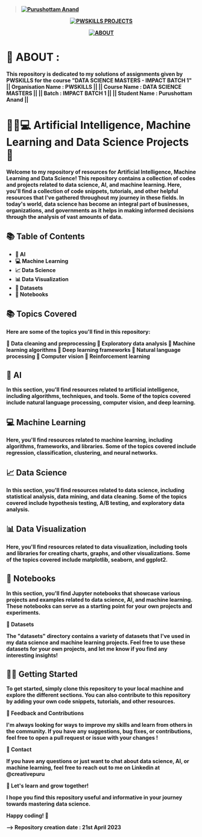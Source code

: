 <b>

> [![Purushottam Anand](https://github.com/creativepuru.png?size=100)](https://github.com/creativepuru "Purushottam Anand 🇮🇳 on GitHub ☕")

<div align="center"> 

[![PWSKILLS PROJECTS](https://readme-typing-svg.demolab.com?font=Calibri&size=28&duration=2000&pause=1000&multiline=true&width=700&height=100&lines=WELCOME+TO+MY+PWSKILLS+-+PROJECTS+REPOSITORY)](https://github.com/creativepuru/PWSKILLS-Projects)

[![ABOUT](https://readme-typing-svg.demolab.com?font=Calibri&size=28&duration=2000&pause=1000&multiline=false&width=800&height=50&lines=✨+This+repository+is+a+collection+of+codes+and+projects+related+to...;Data+Science,+Machine+Learning,+and+Artificial+Intelligence.;✨+I+am+constantly+adding+new+contents.;💭+So+make+sure+to+check+back+often+🕙)](https://github.com/creativepuru/PWSKILLS-Assignments)

</div>

# 🔰 ABOUT :
This repository is dedicated to my solutions of assignments given by PWSKILLS for the course "DATA SCIENCE MASTERS - IMPACT BATCH 1"
|| Organisation Name : PWSKILLS ||
|| Course Name : DATA SCIENCE MASTERS ||
|| Batch : IMPACT BATCH 1 ||
|| Student Name : Purushottam Anand ||


# 🤖🧠💻 Artificial Intelligence, Machine Learning and Data Science Projects 🚀

Welcome to my repository of resources for Artificial Intelligence, Machine Learning and Data Science! This repository contains a collection of codes and projects related to data science, AI, and machine learning. Here, you'll find a collection of code snippets, tutorials, and other helpful resources that I've gathered throughout my journey in these fields. In today's world, data science has become an integral part of businesses, organizations, and governments as it helps in making informed decisions through the analysis of vast amounts of data.

📚 Table of Contents
-------------------
- 🧠 AI
- 💻 Machine Learning
- 📈 Data Science
- 📊 Data Visualization
- 📁 Datasets
- 📝 Notebooks

📚 Topics Covered 
-------------------
Here are some of the topics you'll find in this repository:

🔹 Data cleaning and preprocessing
🔹 Exploratory data analysis
🔹 Machine learning algorithms
🔹 Deep learning frameworks
🔹 Natural language processing
🔹 Computer vision
🔹 Reinforcement learning

🧠 AI
-----
In this section, you'll find resources related to artificial intelligence, including algorithms, techniques, and tools. Some of the topics covered include natural language processing, computer vision, and deep learning.

💻 Machine Learning
-------------------
Here, you'll find resources related to machine learning, including algorithms, frameworks, and libraries. Some of the topics covered include regression, classification, clustering, and neural networks.

📈 Data Science
----------------
In this section, you'll find resources related to data science, including statistical analysis, data mining, and data cleaning. Some of the topics covered include hypothesis testing, A/B testing, and exploratory data analysis.

📊 Data Visualization
---------------------
Here, you'll find resources related to data visualization, including tools and libraries for creating charts, graphs, and other visualizations. Some of the topics covered include matplotlib, seaborn, and ggplot2.

📝 Notebooks
-----------
In this section, you'll find Jupyter notebooks that showcase various projects and examples related to data science, AI, and machine learning. These notebooks can serve as a starting point for your own projects and experiments.

📁 Datasets

The "datasets" directory contains a variety of datasets that I've used in my data science and machine learning projects. Feel free to use these datasets for your own projects, and let me know if you find any interesting insights!

👨‍💻 Getting Started
------------------
To get started, simply clone this repository to your local machine and explore the different sections. You can also contribute to this repository by adding your own code snippets, tutorials, and other resources.

📣 Feedback and Contributions 

I'm always looking for ways to improve my skills and learn from others in the community. If you have any suggestions, bug fixes, or contributions, feel free to open a pull request or issue with your changes !

📩 Contact 

If you have any questions or just want to chat about data science, AI, or machine learning, feel free to reach out to me on Linkedin at @creativepuru

🚀 Let's learn and grow together!

I hope you find this repository useful and informative in your journey towards mastering data science.

Happy coding! 🎉




--> Repository creation date : 21st April 2023

</b>